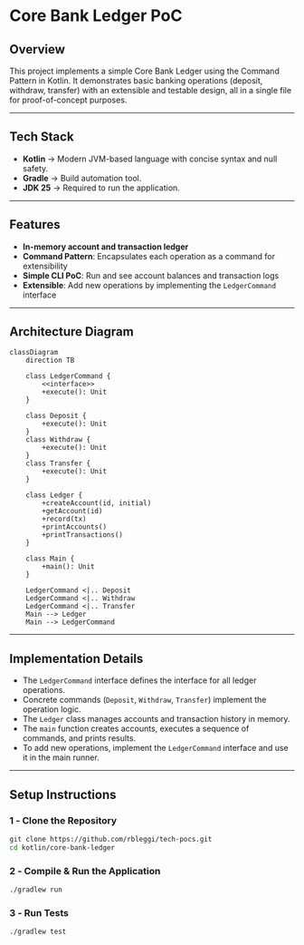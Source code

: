 # Core Bank Ledger PoC

## Overview

This project implements a simple Core Bank Ledger using the Command Pattern in Kotlin. It demonstrates basic banking operations (deposit, withdraw, transfer) with an extensible and testable design, all in a single file for proof-of-concept purposes.

---

## **Tech Stack**

- **Kotlin** → Modern JVM-based language with concise syntax and null safety.
- **Gradle** → Build automation tool.
- **JDK 25** → Required to run the application.

---

## Features
- **In-memory account and transaction ledger**
- **Command Pattern**: Encapsulates each operation as a command for extensibility
- **Simple CLI PoC**: Run and see account balances and transaction logs
- **Extensible**: Add new operations by implementing the `LedgerCommand` interface

---

## Architecture Diagram

```mermaid
classDiagram
    direction TB

    class LedgerCommand {
        <<interface>>
        +execute(): Unit
    }

    class Deposit {
        +execute(): Unit
    }
    class Withdraw {
        +execute(): Unit
    }
    class Transfer {
        +execute(): Unit
    }

    class Ledger {
        +createAccount(id, initial)
        +getAccount(id)
        +record(tx)
        +printAccounts()
        +printTransactions()
    }

    class Main {
        +main(): Unit
    }

    LedgerCommand <|.. Deposit
    LedgerCommand <|.. Withdraw
    LedgerCommand <|.. Transfer
    Main --> Ledger
    Main --> LedgerCommand
```

---

## Implementation Details

- The `LedgerCommand` interface defines the interface for all ledger operations.
- Concrete commands (`Deposit`, `Withdraw`, `Transfer`) implement the operation logic.
- The `Ledger` class manages accounts and transaction history in memory.
- The `main` function creates accounts, executes a sequence of commands, and prints results.
- To add new operations, implement the `LedgerCommand` interface and use it in the main runner.

---

## **Setup Instructions**

### **1️ - Clone the Repository**

```bash
git clone https://github.com/rbleggi/tech-pocs.git
cd kotlin/core-bank-ledger
```

### **2️ - Compile & Run the Application**

```bash
./gradlew run
```

### **3️ - Run Tests**

```bash
./gradlew test
```
